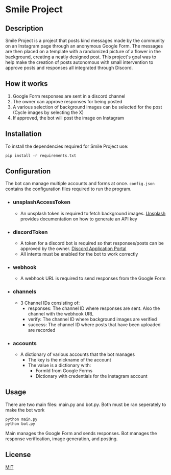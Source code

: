 # Smile Project


## Description
Smile Project is a project that posts kind messages made by the community on an Instagram page through an anonymous Google Form. The messages are then placed on a template with a randomized picture of a flower in the background, creating a neatly designed post. This project's goal was to help make the creation of posts autonomous with small intervention to approve posts and responses all integrated through Discord.

## How it works
1. Google Form responses are sent in a discord channel
2. The owner can approve responses for being posted
3. A various selection of background images can be selected for the post (Cycle images by selecting the X)
4. If approved, the bot will post the image on Instagram

## Installation
To install the dependencies required for Smile Project use:

```pip install -r requirements.txt```

## Configuration
The bot can manage multiple accounts and forms at once. ```config.json``` contains the configuration files required to run the program.
- ### unsplashAccessToken
    - An unsplash token is required to fetch background images. [Unsplash](https://unsplash.com/developers) provides documentation on how to generate an API key
- ### discordToken
    - A token for a discord bot is required so that responses/posts can be approved by the owner. [Discord Application Portal](https://discord.com/developers/applications)
    - All intents must be enabled for the bot to work correctly
- ### webhook
    - A webhook URL is required to send responses from the Google Form
- ### channels
    - 3 Channel IDs consisting of:
        - responses: The channel ID where responses are sent. Also the channel with the webhook URL
        - verify: The channel ID where background images are verified
        - success: The channel ID where posts that have been uploaded are recorded
- ### accounts
    - A dictionary of various accounts that the bot manages
        - The key is the nickname of the account
        - The value is a dictionary with:
            - FormId from Google Forms
            - Dictionary with credentials for the instagram account

## Usage
There are two main files: main.py and bot.py. Both must be ran seperately to make the bot work
```
python main.py
python bot.py
````
Main manages the Google Form and sends responses. Bot manages the response verification, image generation, and posting.

## License
[MIT](https://github.com/TheWalkingSea/SmileProject/blob/main/LICENSE)